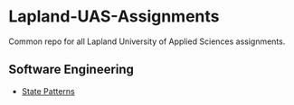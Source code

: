# Lapland-UAS-Assignments
Common repo for all Lapland University of Applied Sciences assignments.

## Software Engineering
- [State Patterns](https://github.com/japsuu/Lapland-UAS-Assignments/tree/master/Software%20Engineering/Unity%202D/Assets/StatePattern)
